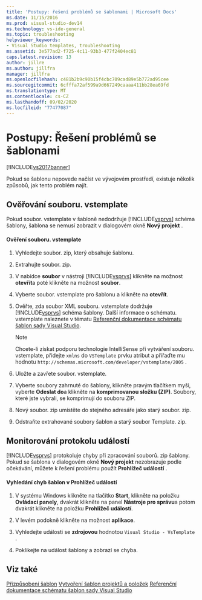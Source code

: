 ```yaml
---
title: 'Postupy: řešení problémů se šablonami | Microsoft Docs'
ms.date: 11/15/2016
ms.prod: visual-studio-dev14
ms.technology: vs-ide-general
ms.topic: troubleshooting
helpviewer_keywords:
- Visual Studio templates, troubleshooting
ms.assetid: 3e577ad2-f725-4c11-93b3-477f2404ec81
caps.latest.revision: 13
author: jillre
ms.author: jillfra
manager: jillfra
ms.openlocfilehash: c481b2b9c90b15f4cbc709cad89e5b772ad95cee
ms.sourcegitcommit: 6cfffa72af599a9d667249caaaa411bb28ea69fd
ms.translationtype: MT
ms.contentlocale: cs-CZ
ms.lasthandoff: 09/02/2020
ms.locfileid: "77477087"
---
```

# <a name="how-to-troubleshoot-templates"></a>Postupy: Řešení problémů se šablonami
[!INCLUDE[vs2017banner](../includes/vs2017banner.md)]

Pokud se šablonu nepovede načíst ve vývojovém prostředí, existuje několik způsobů, jak tento problém najít.

## <a name="validating-the-vstemplate-file"></a>Ověřování souboru. vstemplate
 Pokud soubor. vstemplate v šabloně nedodržuje [!INCLUDE[vsprvs](../includes/vsprvs-md.md)] schéma šablony, šablona se nemusí zobrazit v dialogovém okně **Nový projekt** .

#### <a name="to-validate-the-vstemplate-file"></a>Ověření souboru. vstemplate

1. Vyhledejte soubor. zip, který obsahuje šablonu.

2. Extrahujte soubor. zip.

3. V nabídce **soubor** v nástroji [!INCLUDE[vsprvs](../includes/vsprvs-md.md)] klikněte na možnost **otevřít**a poté klikněte na možnost **soubor**.

4. Vyberte soubor. vstemplate pro šablonu a klikněte na **otevřít**.

5. Ověřte, zda soubor XML souboru. vstemplate dodržuje [!INCLUDE[vsprvs](../includes/vsprvs-md.md)] schéma šablony. Další informace o schématu. vstemplate naleznete v tématu [Referenční dokumentace schématu šablon sady Visual Studio](../extensibility/visual-studio-template-schema-reference.md).

    > [!NOTE]
    > Chcete-li získat podporu technologie IntelliSense při vytváření souboru. vstemplate, přidejte `xmlns` do `VSTemplate` prvku atribut a přiřaďte mu hodnotu `http://schemas.microsoft.com/developer/vstemplate/2005` .

6. Uložte a zavřete soubor. vstemplate.

7. Vyberte soubory zahrnuté do šablony, klikněte pravým tlačítkem myši, vyberte **Odeslat do**a klikněte na **komprimovanou složku (ZIP)**. Soubory, které jste vybrali, se komprimují do souboru ZIP.

8. Nový soubor. zip umístěte do stejného adresáře jako starý soubor. zip.

9. Odstraňte extrahované soubory šablon a starý soubor Template. zip.

## <a name="monitoring-the-event-log"></a>Monitorování protokolu událostí
 [!INCLUDE[vsprvs](../includes/vsprvs-md.md)] protokoluje chyby při zpracování souborů. zip šablony. Pokud se šablona v dialogovém okně **Nový projekt** nezobrazuje podle očekávání, můžete k řešení problému použít **Prohlížeč událostí** .

#### <a name="to-locate-template-errors-in-event-viewer"></a>Vyhledání chyb šablon v Prohlížeč událostí

1. V systému Windows klikněte na tlačítko **Start**, klikněte na položku **Ovládací panely**, dvakrát klikněte na panel **Nástroje pro správu**a potom dvakrát klikněte na položku **Prohlížeč událostí**.

2. V levém podokně klikněte na možnost **aplikace**.

3. Vyhledejte události se **zdrojovou** hodnotou `Visual Studio - VsTemplate` .

4. Poklikejte na událost šablony a zobrazí se chyba.

## <a name="see-also"></a>Viz také
 [Přizpůsobení šablon](../ide/customizing-project-and-item-templates.md) [Vytvoření šablon projektů a položek](../ide/creating-project-and-item-templates.md) [Referenční dokumentace schématu šablon sady Visual Studio](../extensibility/visual-studio-template-schema-reference.md)

